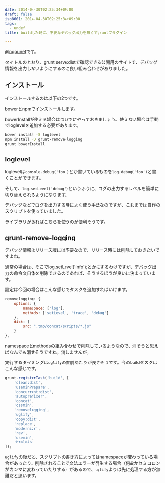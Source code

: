 ```yaml
---
date: 2014-04-30T02:25:34+09:00
draft: false
iso8601: 2014-04-30T02:25:34+09:00
tags:
  - undef
title: buildした時に、不要なデバッグ出力を無くすgruntプラグイン

---
```


<p><a href="https://twitter.com/nqounet">@nqounet</a>です。</p>

<p>タイトルのとおり、grunt serve:distで確認できる公開用のサイトで、デバッグ情報を出力しないようにするのに良い組み合わせがありました。</p>



<h2>インストール</h2>

<p>インストールするのは以下の2つです。</p>

<p>bowerとnpmでインストールします。</p>

<p>bowerInstallが使える場合はついでにやっておきましょう。使えない場合は手動でloglevelを追加する必要があります。</p>

```bash
bower install -S loglevel
npm install -D grunt-remove-logging
grunt bowerInstall
```

<h2>loglevel</h2>

<p>loglevelは<code>console.debug('foo')</code>とか書いているものを<code>log.debug('foo')</code>と書くことができます。</p>

<p>そして、<code>log.setLevel('debug')</code>というふうに、ログの出力するレベルを簡単に切り替えられるようになります。</p>

<p>デバッグなどでログを出力する時によく使う手法なのですが、これまでは自作のスクリプトを使っていました。</p>

<p>ライブラリがあればこちらを使うのが便利そうです。</p>

<h2>grunt-remove-logging</h2>

<p>デバッグ情報はリリース版には不要なので、リリース時には削除しておきたいですよね。</p>

<p>通常の場合は、そこでlog.setLevel('info');とかにするわけですが、デバッグ出力の命令文自体を削除できるのであれば、そうするほうが良いに決まっています。</p>

<p>設定は今回の場合はこんな感じでタスクを追加すればいけます。</p>

```js
removelogging: {
    options: {
        namespace: ['log'],
        methods: ['setLevel', 'trace', 'debug']
    },
    dist: {
        src: ".tmp/concat/scripts/*.js"
    }
},
```

<p>namespaceとmethodsの組み合わせで削除しているようなので、消そうと思えばなんでも消せそうですね。消しませんが。</p>

<p>実行するタイミングは<code>uglify</code>の直前あたりが良さそうです。今のbuildタスクはこんな感じです。</p>

```js
grunt.registerTask('build', [
    'clean:dist',
    'useminPrepare',
    'concurrent:dist',
    'autoprefixer',
    'concat',
    'cssmin',
    'removelogging',
    'uglify',
    'copy:dist',
    'replace',
    'modernizr',
    'rev',
    'usemin',
    'htmlmin'
]);
```

<p><code>uglify</code>の後だと、スクリプトの書き方によってはnamespaceが変わっている場合があったり、削除されることで文法エラーが発生する場合（何故かセミコロンがカンマに変わっていたりする）があるので、<code>uglify</code>よりは先に処理する方が無難だと思います。</p>
    	
